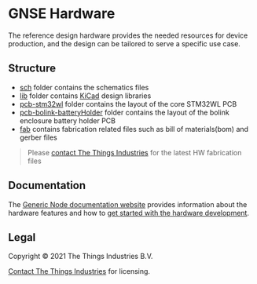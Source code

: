 # GNSE Hardware
The reference design hardware provides the needed resources for device production, and the design can be tailored to serve a specific use case.

## Structure

- [sch](./sch/) folder contains the schematics files
- [lib](./lib/) folder contains [KiCad](https://kicad.org/) design libraries
- [pcb-stm32wl](./pcb-stm32wl/) folder contains the layout of the core STM32WL PCB
- [pcb-bolink-batteryHolder](./pcb-bolink-batteryHolder/) folder contains the layout of the bolink enclosure battery holder PCB
- [fab](./fab/) contains fabrication related files such as bill of materials(bom) and gerber files

> Please [contact The Things Industries](https://thethingsindustries.com/contact/) for the latest HW fabrication files

## Documentation

The [Generic Node documentation website](https://thethingsindustries.github.io/generic-node-docs/) provides information about the hardware features and how to [get started with the hardware development](https://thethingsindustries.github.io/generic-node-docs/getting-started/se-hw/).

## Legal
Copyright © 2021 The Things Industries B.V.

[Contact The Things Industries](https://thethingsindustries.com/contact/) for licensing.
